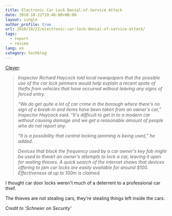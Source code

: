```yaml
---
title: Electronic Car Lock Denial-of-Service Attack
date: 2010-10-22T19:46:00+00:00
layout: single
author_profile: true
url: 2010/10/22/electronic-car-lock-denial-of-service-attack/
tags:
  - report
  - review
lang: en
category: techblog
---
```

[Clever](http://www.theregister.co.uk/2010/09/21/car_jammer_vehicle_theft_scam/):

> _Inspector Richard Haycock told local newspapers that the possible use of the car lock jammers would help explain a recent spate of thefts from vehicles that have occurred without leaving any signs of forced entry._ 
> 
> _&#8220;We do get quite a lot of car crime in the borough where there's no sign of a break-in and items have been taken from an owner's car,&#8221; Inspector Haycock said. &#8220;It's difficult to get in to a modern car without causing damage and we get a reasonable amount of people who do not report any._
> 
> _&#8220;It is a possibility that central locking jamming is being used,&#8221; he added._
> 
> _Devices that block the frequency used by a car owner's key fob might be used to thwart an owner's attempts to lock a car, leaving it open for waiting thieves. A quick search of the internet shows that devices offering to jam car locks are easily available for around $100. Effectiveness at up to 100m is claimed._

I thought car door locks weren't much of a deterrent to a professional car thief.

The thieves are not stealing cars, they're stealing things left inside the cars.

_Credit to ‘Schneier on Security’_